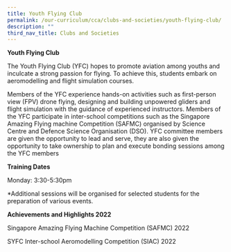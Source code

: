 ```yaml
---
title: Youth Flying Club
permalink: /our-curriculum/cca/clubs-and-societies/youth-flying-club/
description: ""
third_nav_title: Clubs and Societies
---
```

**Youth Flying Club**

The Youth Flying Club (YFC) hopes to promote aviation among youths and inculcate a strong passion for flying. To achieve this, students embark on aeromodelling and flight simulation courses.

Members of the YFC experience hands-on activities such as first-person view (FPV) drone flying, designing and building unpowered gliders and flight simulation with the guidance of experienced instructors. Members of the YFC participate in inter-school competitions such as the Singapore Amazing Flying machine Competition (SAFMC) organised by Science Centre and Defence Science Organisation (DSO). YFC committee members are given the opportunity to lead and serve, they are also given the opportunity to take ownership to plan and execute bonding sessions among the YFC members

**Training Dates**

Monday: 3:30-5:30pm

\*Additional sessions will be organised for selected students for the preparation of various events.

**Achievements and Highlights 2022**

Singapore Amazing Flying Machine Competition (SAFMC) 2022

SYFC Inter-school Aeromodelling Competition (SIAC) 2022

